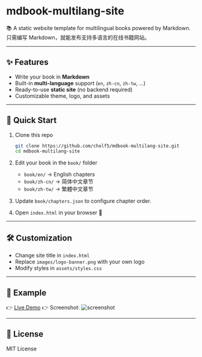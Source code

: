 
# mdbook-multilang-site

📚 A static website template for multilingual books powered by Markdown.  
只需编写 Markdown，就能发布支持多语言的在线书籍网站。

---

## ✨ Features
- Write your book in **Markdown**
- Built-in **multi-language** support (`en`, `zh-cn`, `zh-tw`, …)
- Ready-to-use **static site** (no backend required)
- Customizable theme, logo, and assets

---

## 🚀 Quick Start
1. Clone this repo  
   ```bash
   git clone https://github.com/cholf5/mdbook-multilang-site.git
   cd mdbook-multilang-site
    ```

2. Edit your book in the `book/` folder

   * `book/en/` → English chapters
   * `book/zh-cn/` → 简体中文章节
   * `book/zh-tw/` → 繁體中文章节

3. Update `book/chapters.json` to configure chapter order.

4. Open `index.html` in your browser 🚀

---

## 🛠 Customization

* Change site title in `index.html`
* Replace `images/logo-banner.png` with your own logo
* Modify styles in `assets/styles.css`

---

## 📖 Example

👉 [Live Demo](https://cholf5.com/how-to-love/)
👉 Screenshot:
![screenshot](images/demo.webp)

---

## 📜 License

MIT License
